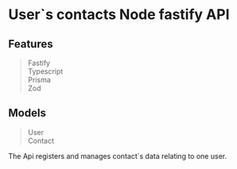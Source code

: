 # User`s contacts Node fastify API

## Features

> Fastify<br>
> Typescript<br>
> Prisma<br>
> Zod<br>

## Models

> User<br>
> Contact<br>

The Api registers and manages contact`s data relating to one user.
